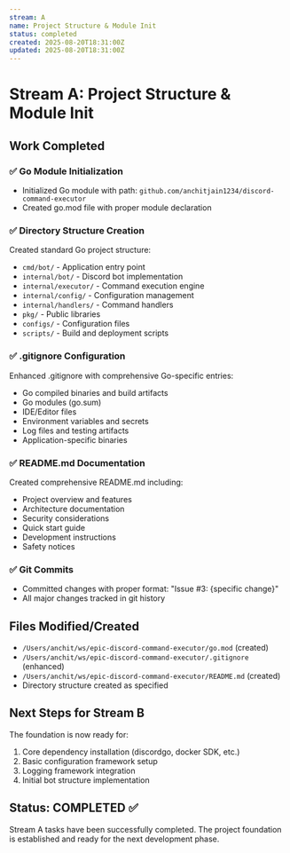 ```yaml
---
stream: A
name: Project Structure & Module Init
status: completed
created: 2025-08-20T18:31:00Z
updated: 2025-08-20T18:31:00Z
---
```


# Stream A: Project Structure & Module Init

## Work Completed

### ✅ Go Module Initialization
- Initialized Go module with path: `github.com/anchitjain1234/discord-command-executor`
- Created go.mod file with proper module declaration

### ✅ Directory Structure Creation
Created standard Go project structure:
- `cmd/bot/` - Application entry point
- `internal/bot/` - Discord bot implementation  
- `internal/executor/` - Command execution engine
- `internal/config/` - Configuration management
- `internal/handlers/` - Command handlers
- `pkg/` - Public libraries
- `configs/` - Configuration files
- `scripts/` - Build and deployment scripts

### ✅ .gitignore Configuration
Enhanced .gitignore with comprehensive Go-specific entries:
- Go compiled binaries and build artifacts
- Go modules (go.sum)
- IDE/Editor files
- Environment variables and secrets
- Log files and testing artifacts
- Application-specific binaries

### ✅ README.md Documentation
Created comprehensive README.md including:
- Project overview and features
- Architecture documentation
- Security considerations
- Quick start guide
- Development instructions
- Safety notices

### ✅ Git Commits
- Committed changes with proper format: "Issue #3: {specific change}"
- All major changes tracked in git history

## Files Modified/Created
- `/Users/anchit/ws/epic-discord-command-executor/go.mod` (created)
- `/Users/anchit/ws/epic-discord-command-executor/.gitignore` (enhanced)
- `/Users/anchit/ws/epic-discord-command-executor/README.md` (created)
- Directory structure created as specified

## Next Steps for Stream B
The foundation is now ready for:
1. Core dependency installation (discordgo, docker SDK, etc.)
2. Basic configuration framework setup
3. Logging framework integration
4. Initial bot structure implementation

## Status: COMPLETED ✅
Stream A tasks have been successfully completed. The project foundation is established and ready for the next development phase.